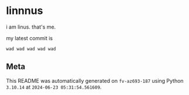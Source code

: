 # linnnus

i am linus. that's me.

my latest commit is

```
wad wad wad wad wad
```

## Meta

This README was automatically generated on `fv-az693-187` using Python
`3.10.14` at `2024-06-23 05:31:54.561609`.
